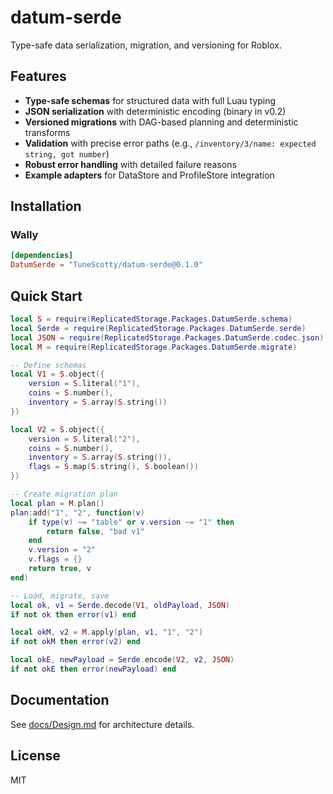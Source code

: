 # datum-serde

Type-safe data serialization, migration, and versioning for Roblox.

## Features

- **Type-safe schemas** for structured data with full Luau typing
- **JSON serialization** with deterministic encoding (binary in v0.2)
- **Versioned migrations** with DAG-based planning and deterministic transforms
- **Validation** with precise error paths (e.g., `/inventory/3/name: expected string, got number`)
- **Robust error handling** with detailed failure reasons
- **Example adapters** for DataStore and ProfileStore integration

## Installation

### Wally

```toml
[dependencies]
DatumSerde = "TuneScotty/datum-serde@0.1.0"
```

## Quick Start

```lua
local S = require(ReplicatedStorage.Packages.DatumSerde.schema)
local Serde = require(ReplicatedStorage.Packages.DatumSerde.serde)
local JSON = require(ReplicatedStorage.Packages.DatumSerde.codec.json)
local M = require(ReplicatedStorage.Packages.DatumSerde.migrate)

-- Define schemas
local V1 = S.object({
    version = S.literal("1"),
    coins = S.number(),
    inventory = S.array(S.string())
})

local V2 = S.object({
    version = S.literal("2"),
    coins = S.number(),
    inventory = S.array(S.string()),
    flags = S.map(S.string(), S.boolean())
})

-- Create migration plan
local plan = M.plan()
plan:add("1", "2", function(v)
    if type(v) ~= "table" or v.version ~= "1" then
        return false, "bad v1"
    end
    v.version = "2"
    v.flags = {}
    return true, v
end)

-- Load, migrate, save
local ok, v1 = Serde.decode(V1, oldPayload, JSON)
if not ok then error(v1) end

local okM, v2 = M.apply(plan, v1, "1", "2")
if not okM then error(v2) end

local okE, newPayload = Serde.encode(V2, v2, JSON)
if not okE then error(newPayload) end
```

## Documentation

See [docs/Design.md](docs/Design.md) for architecture details.

## License

MIT
